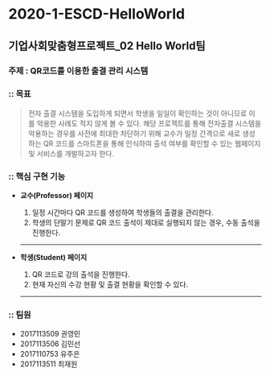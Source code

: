 # 2020-1-ESCD-HelloWorld

## 기업사회맞춤형프로젝트_02 Hello World팀

### 주제 : QR코드를 이용한 출결 관리 시스템

### :: 목표

   > 전자 출결 시스템을 도입하게 되면서 학생을 일일이 확인하는 것이 아니므로 이를 악용한 사례도 적지 않게 볼 수 있다. 해당 프로젝트를 통해 전자출결 시스템을 악용하는 경우를 사전에 최대한 차단하기 위해 교수가 일정 간격으로 새로 생성하는 QR 코드를 스마트폰을 통해 인식하여 출석 여부를 확인할 수 있는 웹페이지 및 서비스를 개발하고자 한다.
  
### :: 핵심 구현 기능
 
    

  + **교수(Professor) 페이지**
     1. 일정 시간마다 QR 코드를 생성하여 학생들의 출결을 관리한다.
     2. 학생의 단말기 문제로 QR 코드 출석이 제대로 실행되지 않는 경우, 수동 출석을 진행한다.
     
     <hr/>
     
  + **학생(Student) 페이지**
    1. QR 코드로 강의 출석을 진행한다.
    2. 현재 자신의 수강 현황 및 출결 현황을 확인할 수 있다.
    
    <hr/>
    
 ### :: 팀원
  - 2017113509 권영민
  - 2017113506 김민선
  - 2017110753 유주은
  - 2017113511 최재원
